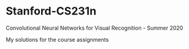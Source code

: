 # Stanford-CS231n
Convolutional Neural Networks for Visual Recognition - Summer 2020

My solutions for the course assignments 
